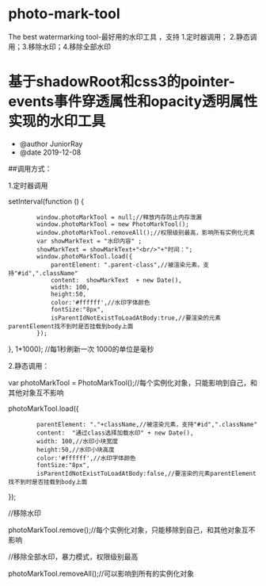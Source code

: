 # photo-mark-tool
The best watermarking tool-最好用的水印工具 ，支持 1.定时器调用； 2.静态调用；3.移除水印；4.移除全部水印

 # 基于shadowRoot和css3的pointer-events事件穿透属性和opacity透明属性 实现的水印工具
 * @author JuniorRay
 * @date 2019-12-08


 ##调用方式：
 
 
 1.定时器调用
 
 setInterval(function () {
 
            window.photoMarkTool = null;//释放内存防止内存泄漏
            window.photoMarkTool = new PhotoMarkTool();
            window.photoMarkTool.removeAll();//权限级别最高，影响所有实例化元素
            var showMarkText = "水印内容" ;
            showMarkText = showMarkText+"<br/>"+"时间：";
            window.photoMarkTool.load({
                parentElement: ".parent-class",//被渲染元素，支持"#id",".className"
                content:  showMarkText  + new Date(),
                width: 100,
                height:50,
                color:'#ffffff',//水印字体颜色
                fontSize:"8px",
                isParentIdNotExistToLoadAtBody:true,//要渲染的元素parentElement找不到时是否挂载到body上面
            });


 }, 1*1000); //每1秒刷新一次  1000的单位是毫秒
 


 2.静态调用：

 var photoMarkTool = PhotoMarkTool();//每个实例化对象，只能影响到自己，和其他对象互不影响

 photoMarkTool.load({
 
            parentElement: "."+className,//被渲染元素，支持"#id",".className"
            content:  "通过class选择加载水印" + new Date(),
            width: 100,//水印小块宽度
            height:50,//水印小块高度
            color:'#ffffff',//水印字体颜色
            fontSize:"8px",
            isParentIdNotExistToLoadAtBody:false,//要渲染的元素parentElement找不到时是否挂载到body上面
 });
 
 //移除水印
 
 photoMarkTool.remove();//每个实例化对象，只能移除到自己，和其他对象互不影响

 //移除全部水印，暴力模式，权限级别最高
 
 photoMarkTool.removeAll();//可以影响到所有的实例化对象

 
 
 
